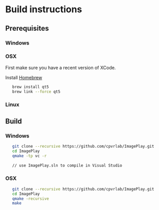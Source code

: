# Build instructions

## Prerequisites

### Windows

### OSX
First make sure you have a recent version of XCode.

Install [Homebrew](http://brew.sh)

```sh
   brew install qt5
   brew link --force qt5
```

### Linux


## Build

### Windows
```sh
   git clone --recursive https://github.com/cpvrlab/ImagePlay.git
   cd ImagePlay
   qmake -tp vc -r
   
   // use ImagePlay.sln to compile in Visual Studio
```

### OSX
```sh
   git clone --recursive https://github.com/cpvrlab/ImagePlay.git
   cd ImagePlay
   qmake -recursive
   make 
```
